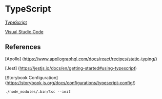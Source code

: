 # TypeScript

[TypeScript](https://www.typescriptlang.org/)

[Visual Studio Code](https://code.visualstudio.com/docs/languages/typescript)

## References

[Apollo] (https://www.apollographql.com/docs/react/recipes/static-typing/)

[Jest] (https://jestjs.io/docs/en/getting-started#using-typescript)

[Storybook Configuration] (https://storybook.js.org/docs/configurations/typescript-config/)

```
./node_modules/.bin/tsc --init
```
